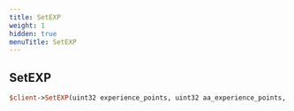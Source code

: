 ```yaml
---
title: SetEXP
weight: 1
hidden: true
menuTitle: SetEXP
---
```

## SetEXP
```perl
$client->SetEXP(uint32 experience_points, uint32 aa_experience_points, [bool resexp=false])
```